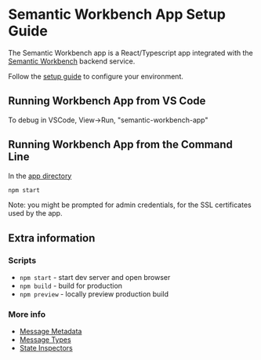 # Semantic Workbench App Setup Guide

The Semantic Workbench app is a React/Typescript app integrated with the [Semantic Workbench](../service/README.md) backend service.

Follow the [setup guide](../../../docs/SETUP.md) to configure your environment.

## Running Workbench App from VS Code

To debug in VSCode, View->Run, "semantic-workbench-app"

## Running Workbench App from the Command Line

In the [app directory](./)

```sh
npm start
```

Note: you might be prompted for admin credentials, for the SSL certificates used by the app.

## Extra information

### Scripts

-   `npm start` - start dev server and open browser
-   `npm build` - build for production
-   `npm preview` - locally preview production build

### More info

-   [Message Metadata](./docs/MESSAGE_METADATA.md)
-   [Message Types](./docs/MESSAGE_TYPES.md)
-   [State Inspectors](./docs/STATE_INSPECTORS.md)
